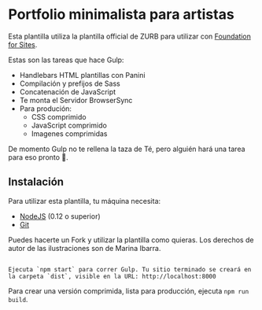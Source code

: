 # Portfolio minimalista para artistas


Esta plantilla utiliza la plantilla official de ZURB para utilizar con [Foundation for Sites](http://foundation.zurb.com/sites).

Estas son las tareas que hace Gulp:

- Handlebars HTML plantillas con Panini
- Compilación y prefijos de Sass 
- Concatenación de JavaScript
- Te monta el Servidor BrowserSync
- Para produción:
  - CSS comprimido
  - JavaScript comprimido
  - Imagenes comprimidas
  
De momento Gulp no te rellena la taza de Té, pero alguién hará una tarea para eso pronto :tada:.

## Instalación
Para utilizar esta plantilla, tu máquina necesita:


- [NodeJS](https://nodejs.org/en/) (0.12 o superior)
- [Git](https://git-scm.com/)


Puedes hacerte un Fork y utilizar la plantilla como quieras.
Los derechos de autor de las ilustraciones son de Marina Ibarra.

```

Ejecuta `npm start` para correr Gulp. Tu sitio terminado se creará en la carpeta `dist`, visible en la URL: http://localhost:8000

```


Para crear una versión comprimida, lista para producción, ejecuta `npm run build`.
